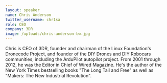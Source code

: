 ```yaml
---
layout: speaker
name: Chris Anderson
twitter_username: chr1sa
role: CEO
company: 3DR
image: /uploads/chris-anderson-bw.jpg
---
```


Chris is CEO of 3DR, founder and chairman of the Linux Foundation's Dronecode Project, and founder of the DIY Drones and DIY Robocars communities, including the ArduPilot autopilot project. From 2001 through 2012, he was the Editor in Chief of Wired Magazine. He's the author of the New York Times bestselling books "The Long Tail and Free" as well as "Makers: The New Industrial Revolution".